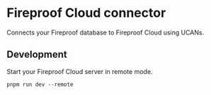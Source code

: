 # Fireproof Cloud connector

Connects your Fireproof database to Fireproof Cloud using UCANs.

## Development

Start your Fireproof Cloud server in remote mode.

```shell
pnpm run dev --remote
```
